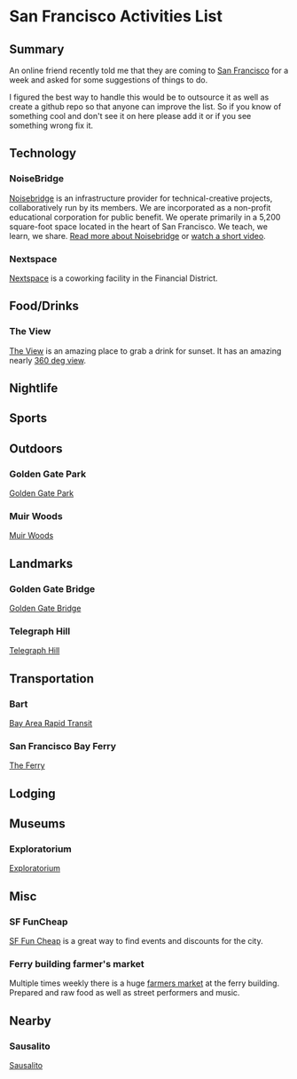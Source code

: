 # San Francisco Activities List

## Summary

An online friend recently told me that they are coming to [San Francisco](http://en.wikipedia.org/wiki/San_Francisco) for a
week and asked for some suggestions of things to do. 

I figured the best way to handle this would be to outsource it as well as create
a github repo so that anyone can improve the list. So if you know of something
cool and don't see it on here please add it or if you see something wrong fix it.

## Technology

### NoiseBridge

[Noisebridge](https://www.noisebridge.net/wiki/Noisebridge) is an infrastructure provider for technical-creative projects,
collaboratively run by its members. We are incorporated as a non-profit
educational corporation for public benefit. We operate primarily in a 5,200
square-foot space located in the heart of San Francisco. We teach, we learn, we
share. [Read more about Noisebridge](https://www.noisebridge.net/wiki/Noisebridge_Vision) or [watch a short video](http://www.youtube.com/watch?v=wamwklXWK4M).

### Nextspace

[Nextspace](http://nextspace.us/nextspace-san-francisco/) is a coworking
facility in the Financial District. 

## Food/Drinks

### The View

[The View](http://www.yelp.com/biz/the-view-san-francisco-2) is an amazing place
to grab a drink for sunset. It has an amazing nearly [360 deg view](http://goo.gl/yTx2r).

## Nightlife

## Sports

## Outdoors

### Golden Gate Park

[Golden Gate Park](http://en.wikipedia.org/wiki/Golden_Gate_Park)

### Muir Woods

[Muir Woods](http://en.wikipedia.org/wiki/Muir_Woods_National_Monument)

## Landmarks

### Golden Gate Bridge

[Golden Gate Bridge](http://en.wikipedia.org/wiki/Golden_Gate_Bridge)

### Telegraph Hill

[Telegraph Hill](http://en.wikipedia.org/wiki/Telegraph_Hill,_San_Francisco)

## Transportation

### Bart

[Bay Area Rapid Transit](http://www.bart.gov/)

### San Francisco Bay Ferry

[The Ferry](http://sanfranciscobayferry.com/)

## Lodging

## Museums

### Exploratorium

[Exploratorium](http://www.exploratorium.edu/)

## Misc

### SF FunCheap

[SF Fun Cheap](http://sf.funcheap.com) is a great way to find events and discounts for the city.

### Ferry building farmer's market

Multiple times weekly there is a huge [farmers
market](http://www.ferrybuildingmarketplace.com/farmers_market.php) at the ferry
building. Prepared and raw food as well as street performers and music.

## Nearby

### Sausalito

[Sausalito](http://en.wikipedia.org/wiki/Sausalito,_California)
